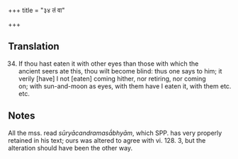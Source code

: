 +++
title = "३४ तं वा"

+++
## Translation
34. If thou hast eaten it with other eyes than those with which the  
ancient seers ate this, thou wilt become blind: thus one says to him; it  
verily \[have\] I not \[eaten\] coming hither, nor retiring, nor coming  
on; with sun-and-moon as eyes, with them have I eaten it, with them etc.  
etc.

## Notes
All the mss. read *sūryācandramasā́bhyām*, which SPP. has very properly  
retained in his text; ours was altered to agree with vi. 128. 3, but the  
alteration should have been the other way.
